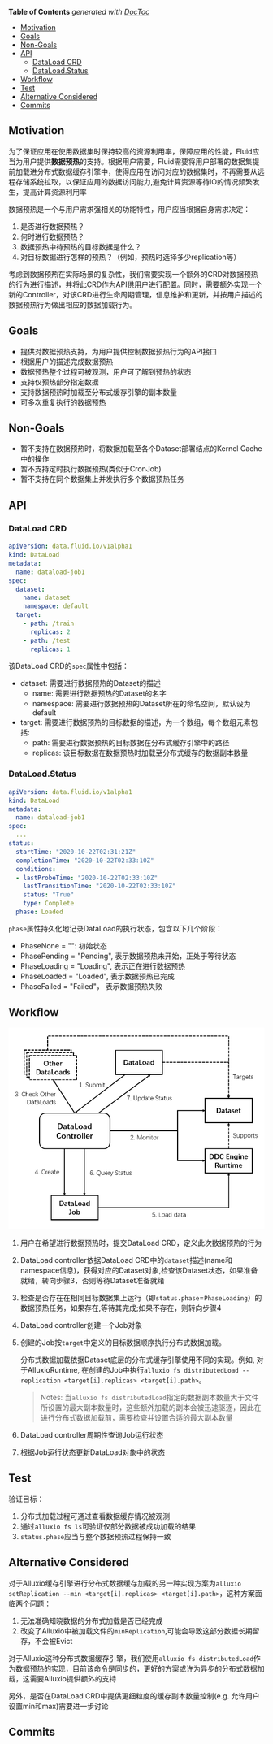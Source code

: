 <!-- START doctoc generated TOC please keep comment here to allow auto update -->
<!-- DON'T EDIT THIS SECTION, INSTEAD RE-RUN doctoc TO UPDATE -->
**Table of Contents**  *generated with [DocToc](https://github.com/thlorenz/doctoc)*

- [Motivation](#motivation)
- [Goals](#goals)
- [Non-Goals](#non-goals)
- [API](#api)
  - [DataLoad CRD](#dataload-crd)
  - [DataLoad.Status](#dataloadstatus)
- [Workflow](#workflow)
- [Test](#test)
- [Alternative Considered](#alternative-considered)
- [Commits](#commits)

<!-- END doctoc generated TOC please keep comment here to allow auto update -->

## Motivation

为了保证应用在使用数据集时保持较高的资源利用率，保障应用的性能，Fluid应当为用户提供**数据预热**的支持。根据用户需要，Fluid需要将用户部署的数据集提前加载进分布式数据缓存引擎中，使得应用在访问对应的数据集时，不再需要从远程存储系统拉取，以保证应用的数据访问能力,避免计算资源等待IO的情况频繁发生，提高计算资源利用率

数据预热是一个与用户需求强相关的功能特性，用户应当根据自身需求决定：
1. 是否进行数据预热？
2. 何时进行数据预热？
3. 数据预热中待预热的目标数据是什么？
4. 对目标数据进行怎样的预热？（例如，预热时选择多少replication等）

考虑到数据预热在实际场景的复杂性，我们需要实现一个额外的CRD对数据预热的行为进行描述，并将此CRD作为API供用户进行配置。同时，需要额外实现一个新的Controller，对该CRD进行生命周期管理，信息维护和更新，并按用户描述的数据预热行为做出相应的数据加载行为。

## Goals
- 提供对数据预热支持，为用户提供控制数据预热行为的API接口
- 根据用户的描述完成数据预热
- 数据预热整个过程可被观测，用户可了解到预热的状态
- 支持仅预热部分指定数据
- 支持数据预热时加载至分布式缓存引擎的副本数量
- 可多次重复执行的数据预热

## Non-Goals
- 暂不支持在数据预热时，将数据加载至各个Dataset部署结点的Kernel Cache中的操作
- 暂不支持定时执行数据预热(类似于CronJob)
- 暂不支持在同个数据集上并发执行多个数据预热任务

## API

### DataLoad CRD
```yaml
apiVersion: data.fluid.io/v1alpha1
kind: DataLoad
metadata:
  name: dataload-job1
spec:
  dataset:
    name: dataset
    namespace: default
  target:
    - path: /train
      replicas: 2
    - path: /test
      replicas: 1
```

该DataLoad CRD的`spec`属性中包括：
- dataset: 需要进行数据预热的Dataset的描述
  - name: 需要进行数据预热的Dataset的名字
  - namespace: 需要进行数据预热的Dataset所在的命名空间，默认设为default
- target: 需要进行数据预热的目标数据的描述，为一个数组，每个数组元素包括:
  - path: 需要进行数据预热的目标数据在分布式缓存引擎中的路径
  - replicas: 该目标数据在数据预热时加载至分布式缓存的数据副本数量

### DataLoad.Status
```yaml
apiVersion: data.fluid.io/v1alpha1
kind: DataLoad
metadata:
  name: dataload-job1
spec:
  ...
status:
  startTime: "2020-10-22T02:31:21Z"
  completionTime: "2020-10-22T02:33:10Z"
  conditions:
  - lastProbeTime: "2020-10-22T02:33:10Z"
    lastTransitionTime: "2020-10-22T02:33:10Z"
    status: "True"
    type: Complete
  phase: Loaded
```
`phase`属性持久化地记录DataLoad的执行状态，包含以下几个阶段：
- PhaseNone = "": 初始状态
- PhasePending = "Pending", 表示数据预热未开始，正处于等待状态
- PhaseLoading = "Loading", 表示正在进行数据预热
- PhaseLoaded = "Loaded", 表示数据预热已完成
- PhaseFailed = "Failed"， 表示数据预热失败

## Workflow

![dataload-workflow](images/dataload-workflow.png)

1. 用户在希望进行数据预热时，提交DataLoad CRD，定义此次数据预热的行为

2. DataLoad controller依据DataLoad CRD中的`dataset`描述(name和namespace信息)，获得对应的Dataset对象,检查该Dataset状态，如果准备就绪，转向步骤3，否则等待Dataset准备就绪

3. 检查是否存在在相同目标数据集上运行（即`status.phase`=`PhaseLoading`）的数据预热任务，如果存在,等待其完成;如果不存在，则转向步骤4
   
4. DataLoad controller创建一个Job对象
   
5. 创建的Job按`target`中定义的目标数据顺序执行分布式数据加载。
    
    分布式数据加载依据Dataset底层的分布式缓存引擎使用不同的实现。例如, 对于AlluxioRuntime, 在创建的Job中执行`alluxio fs distributedLoad --replication <target[i].replicas> <target[i].path>`。

    > Notes: 当`alluxio fs distributedLoad`指定的数据副本数量大于文件所设置的最大副本数量时，这些额外加载的副本会被迅速驱逐，因此在进行分布式数据加载前，需要检查并设置合适的最大副本数量

6. DataLoad controller周期性查询Job运行状态

7. 根据Job运行状态更新DataLoad对象中的状态

## Test

验证目标：

1. 分布式加载过程可通过查看数据缓存情况被观测
2. 通过`alluxio fs ls`可验证仅部分数据被成功加载的结果
3. `status.phase`应当与整个数据预热过程保持一致

## Alternative Considered 
对于Alluxio缓存引擎进行分布式数据缓存加载的另一种实现方案为`alluxio setReplication --min <target[i].replicas> <target[i].path>`，这种方案面临两个问题：
  
  1. 无法准确知晓数据的分布式加载是否已经完成
  2. 改变了Alluxio中被加载文件的`minReplication`,可能会导致这部分数据长期留存，不会被Evict

对于Alluxio这种分布式数据缓存引擎，我们使用`alluxio fs distributedLoad`作为数据预热的实现，目前该命令是同步的，更好的方案或许为异步的分布式数据加载，这需要Alluxio提供额外的支持

另外，是否在DataLoad CRD中提供更细粒度的缓存副本数量控制(e.g. 允许用户设置min和max)需要进一步讨论
## Commits

